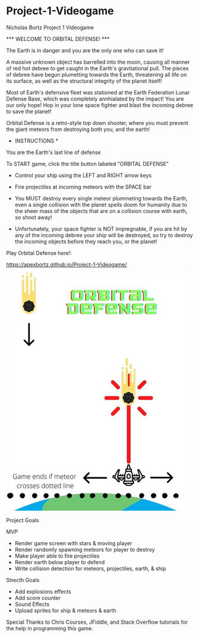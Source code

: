 # Project-1-Videogame
Nicholas Bortz Project 1 Videogame

*** WELCOME TO ORBITAL DEFENSE! ***

The Earth is in danger and you are the only one who can save it!

A massive unknown object has barrelled into the moon, causing all manner of red hot debree to get caught in the Earth's gravitational pull. The pieces of debree have begun plumetting towards the Earth, threatening all life on its surface, as well as the structural integrity of the planet itself!

Most of Earth's defensive fleet was stationed at the Earth Federation Lunar Defense Base, which was completely annhialated by the impact! You are our only hope! Hop in your lone space fighter and blast the incoming debree to save the planet!

Orbital Defense is a retro-style top down shooter, where you must prevent the giant meteors from destroying both you, and the earth!

* INSTRUCTIONS *

You are the Earth's last line of defense

To START game, click the title button labeled "ORBITAL DEFENSE"

- Control your ship using the LEFT and RIGHT arrow keys

- Fire projectiles at incoming meteors with the SPACE bar

- You MUST destroy every single meteor plummeting towards the Earth, even a single collision with the planet spells doom for humanity due to the sheer mass of the objects that are on a collision course with earth, so shoot away!

- Unfortunately, your space fighter is NOT impregnable, if you are hit by any of the incoming debree your ship will be destroyed, so try to destroy the incoming objects before they reach you, or the planet!

Play Orbital Defense here!: 

https://apexbortz.github.io/Project-1-Videogame/


![Wireframe](./imgs/wireframe.jpg)

Project Goals

MVP
- Render game screen with stars & moving player
- Render randomly spawning meteors for player to destroy
- Make player able to fire projectiles
- Render earth below player to defend
- Write collision detection for meteors, projectiles, earth, & ship

Strecth Goals
- Add explosions effects
- Add score counter
- Sound Effects
- Upload sprites for ship & meteors & earth

Special Thanks to Chris Courses, JFiddle, and Stack Overflow tutorials
for the help in programming this game.